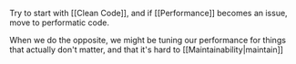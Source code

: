 Try to start with [[Clean Code]], and if [[Performance]] becomes an issue, move to performatic code.

When we do the opposite, we might be tuning our performance for things that actually don't matter, and that it's hard to [[Maintainability|maintain]]
